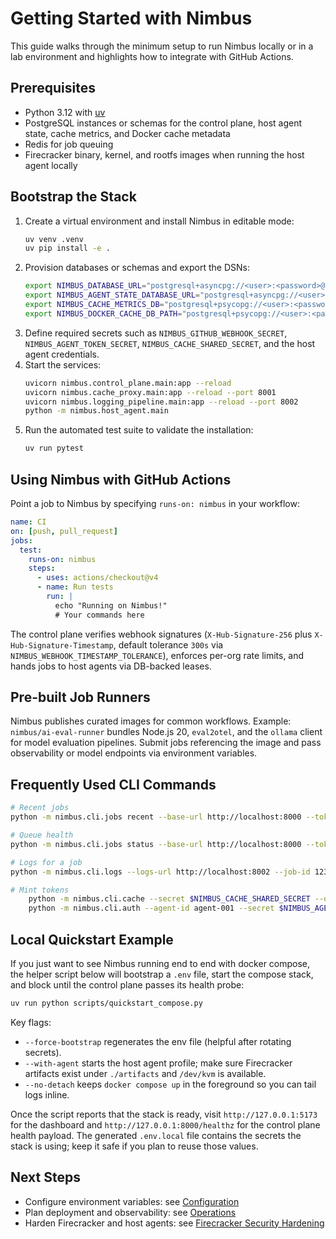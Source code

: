 # Getting Started with Nimbus

This guide walks through the minimum setup to run Nimbus locally or in a lab environment and highlights how to integrate with GitHub Actions.

## Prerequisites

- Python 3.12 with [uv](https://github.com/astral-sh/uv)
- PostgreSQL instances or schemas for the control plane, host agent state, cache metrics, and Docker cache metadata
- Redis for job queuing
- Firecracker binary, kernel, and rootfs images when running the host agent locally

## Bootstrap the Stack

1. Create a virtual environment and install Nimbus in editable mode:
   ```bash
   uv venv .venv
   uv pip install -e .
   ```
2. Provision databases or schemas and export the DSNs:
   ```bash
   export NIMBUS_DATABASE_URL="postgresql+asyncpg://<user>:<password>@db/nimbus_control"
   export NIMBUS_AGENT_STATE_DATABASE_URL="postgresql+asyncpg://<user>:<password>@db/nimbus_agent_state"
   export NIMBUS_CACHE_METRICS_DB="postgresql+psycopg://<user>:<password>@db/nimbus_cache_metrics"
   export NIMBUS_DOCKER_CACHE_DB_PATH="postgresql+psycopg://<user>:<password>@db/nimbus_docker_cache"
   ```
3. Define required secrets such as `NIMBUS_GITHUB_WEBHOOK_SECRET`, `NIMBUS_AGENT_TOKEN_SECRET`, `NIMBUS_CACHE_SHARED_SECRET`, and the host agent credentials.
4. Start the services:
   ```bash
   uvicorn nimbus.control_plane.main:app --reload
   uvicorn nimbus.cache_proxy.main:app --reload --port 8001
   uvicorn nimbus.logging_pipeline.main:app --reload --port 8002
   python -m nimbus.host_agent.main
   ```
5. Run the automated test suite to validate the installation:
   ```bash
   uv run pytest
   ```

## Using Nimbus with GitHub Actions

Point a job to Nimbus by specifying `runs-on: nimbus` in your workflow:

```yaml
name: CI
on: [push, pull_request]
jobs:
  test:
    runs-on: nimbus
    steps:
      - uses: actions/checkout@v4
      - name: Run tests
        run: |
          echo "Running on Nimbus!"
          # Your commands here
```

The control plane verifies webhook signatures (`X-Hub-Signature-256` plus `X-Hub-Signature-Timestamp`, default tolerance `300s` via `NIMBUS_WEBHOOK_TIMESTAMP_TOLERANCE`), enforces per-org rate limits, and hands jobs to host agents via DB-backed leases.

## Pre-built Job Runners

Nimbus publishes curated images for common workflows. Example: `nimbus/ai-eval-runner` bundles Node.js 20, `eval2otel`, and the `ollama` client for model evaluation pipelines. Submit jobs referencing the image and pass observability or model endpoints via environment variables.

## Frequently Used CLI Commands

```bash
# Recent jobs
python -m nimbus.cli.jobs recent --base-url http://localhost:8000 --token $NIMBUS_JWT_SECRET --limit 10

# Queue health
python -m nimbus.cli.jobs status --base-url http://localhost:8000 --token $NIMBUS_JWT_SECRET

# Logs for a job
python -m nimbus.cli.logs --logs-url http://localhost:8002 --job-id 12345 --limit 50

# Mint tokens
    python -m nimbus.cli.cache --secret $NIMBUS_CACHE_SHARED_SECRET --org-id 123 --ttl 3600
    python -m nimbus.cli.auth --agent-id agent-001 --secret $NIMBUS_AGENT_TOKEN_SECRET --ttl 3600
```

## Local Quickstart Example

If you just want to see Nimbus running end to end with docker compose, the helper script below will bootstrap a `.env` file, start the compose stack, and block until the control plane passes its health probe:

```bash
uv run python scripts/quickstart_compose.py
```

Key flags:

- `--force-bootstrap` regenerates the env file (helpful after rotating secrets).
- `--with-agent` starts the host agent profile; make sure Firecracker artifacts exist under `./artifacts` and `/dev/kvm` is available.
- `--no-detach` keeps `docker compose up` in the foreground so you can tail logs inline.

Once the script reports that the stack is ready, visit `http://127.0.0.1:5173` for the dashboard and `http://127.0.0.1:8000/healthz` for the control plane health payload. The generated `.env.local` file contains the secrets the stack is using; keep it safe if you plan to reuse those values.

## Next Steps

- Configure environment variables: see [Configuration](./configuration.md)
- Plan deployment and observability: see [Operations](./operations.md)
- Harden Firecracker and host agents: see [Firecracker Security Hardening](./FIRECRACKER_SECURITY.md)
